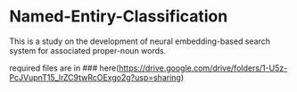# Named-Entiry-Classification
This is a study on the development of neural embedding-based search system for associated proper-noun words.

required files are in ### here(https://drive.google.com/drive/folders/1-U5z-PcJVupnT15_lrZC9twRcOExgo2g?usp=sharing)

